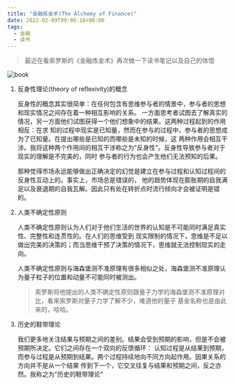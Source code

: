 ```yaml
---
title: "金融炼金术(The Alchemy of Finance)"
date: 2022-02-09T09:06:18+08:00
tags:
  - 金融
  - 读书
---
```


> 最近在看索罗斯的《金融炼金术》再次做一下读书笔记以及自己的体悟

![book](./the-alchemy-of-finance.png)

1. 反身性理论(theory of reflexivity)的概念

    反身性的概念其实很简单：在任何包含有思维参与者的情景中，参与者的思想和现实情况之间存在着一种相互影响的关系。
一方面思考者试图去了解真实的情况，另一方面他们试图获得一个他们想象中的结果。这两种过程起到的作用相反：在求
知的过程中现实是已知量，然而在参与的过程中，参与者的思想成为了已知量。在提出哪些是已知的而哪些是未知的时候，这
两种作用会相互干涉。我将这种两个作用间的相互干涉称之为"反身性"。反身性导致参与者对于现实的理解是不完美的，同时
参与者的行为也会产生他们无法预知的后果。

    那种觉得市场永远能够做出正确决定的幻觉是建立在参与过程和认知过程间的反身性互动上的。事实上，市场总是错误的，
他的趋势体现在膨胀期的自我满足以及衰退期的自我瓦解。因此只有处在转折点时流行倾向才会被证明是错的。


2. 人类不确定性原则

    人类不确定性原则认为人们对于他们生活的世界的认知是不可能同时满足真实性、完整性和连贯性的。在人们的思维受到
现实限制的情况下，思维是不足以做出完美的决策的；而当思维干预了决策的情况下，思维就无法控制现实的走向。

    人类不确定性原则与海森堡测不准原理有很多相似之处，海森堡测不准原理认为量子粒子的位置和动量不可能同时被测出。

   > 索罗斯将他提出的人类不确定性原则跟量子力学的海森堡测不准原理对比，看来索罗斯对量子力学了解不少，难道他的量子
   > 基金名称也是由此来的，哈哈。

3. 历史的鞋带理论

   我们更多地关注结果与预期之间的差别。结果会受到预期的影响，但是不会被预期所决定。它们之间存在一个双向的反馈循环：
   认知过程是从结果到预期，而参与过程是从预期到结果。两个过程持续地向不同方向起作用。因果关系的方向并不是从一个结果
   传到下一个，它交叉往复与结果和预期之间，反之亦然。我称之为"历史的鞋带理论"
